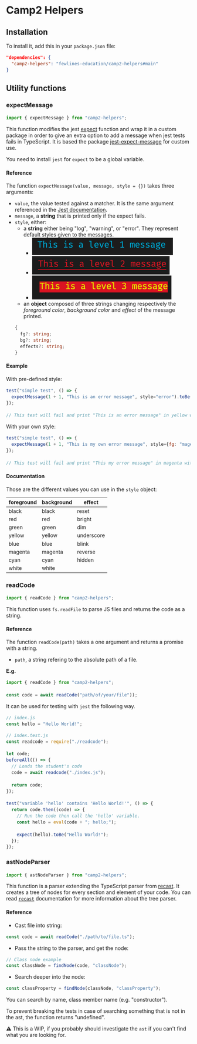 # Camp2 Helpers

## Installation

To install it, add this in your `package.json` file:

```json
"dependencies": {
  "camp2-helpers": "fewlines-education/camp2-helpers#main"
}
```

## Utility functions

### expectMessage

```js
import { expectMessage } from "camp2-helpers";
```

This function modifies the jest [expect](https://jestjs.io/docs/en/expect) function and wrap it in a custom package in order to give an extra option to add a message when jest tests fails in TypeScript.
It is based the package [jest-expect-message](https://www.npmjs.com/package/jest-expect-message) for custom use.

You need to install `jest` for `expect` to be a global variable.

#### Reference

The function `expectMessage(value, message, style = {})` takes three arguments:

- `value`, the value tested against a matcher. It is the same argument referenced in the [Jest documentation](https://jestjs.io/docs/en/expect#expectvalue).
- `message`, a **string** that is printed only if the expect fails.
- `style`, either:
  - a **string** either being "log", "warning", or "error". They represent default styles given to the messages.
    - ![log](resources/level1_log.png)
    - ![warning](resources/level2_warning.png)
    - ![error](resources/level3_error.png)
  - an **object** composed of three strings changing respectively the _foreground color_, _background color_ and _effect_ of the message printed.
  ```ts
  {
    fg?: string;
    bg?: string;
    effects?: string;
  }
  ```

#### Example

With pre-defined style:
```js
test("simple test", () => {
  expectMessage(1 + 1, "This is an error message", style="error").toBe(11);
});

// This test will fail and print "This is an error message" in yellow with a red background.
```

With your own style:
```js
test("simple test", () => {
  expectMessage(1 + 1, "This is my own error message", style={fg: "magenta", bg: "cyan", effects: "reverse"}).toBe(11);
});

// This test will fail and print "This my error message" in magenta with a cyan background and reverse !.
```

#### Documentation

Those are the different values you can use in the `style` object:

| foreground | background | effect     |
| ---------- | ---------- | ---------- |
| black      | black      | reset      |
| red        | red        | bright     |
| green      | green      | dim        |
| yellow     | yellow     | underscore |
| blue       | blue       | blink      |
| magenta    | magenta    | reverse    |
| cyan       | cyan       | hidden     |
| white      | white      |            |

### readCode

```js
import { readCode } from "camp2-helpers";
```

This function uses `fs.readFile` to parse JS files and returns the code as a string.

#### Reference

The function `readCode(path)` takes a one argument and returns a promise with a string.

- `path`, a string refering to the absolute path of a file.

**E.g.**

```js
import { readCode } from "camp2-helpers";

const code = await readCode("path/of/your/file"));
```

It can be used for testing with `jest` the following way.

```js
// index.js
const hello = "Hello World!";
```

```js
// index.test.js
const readcode = require("./readcode");

let code;
beforeAll(() => {
  // Loads the student's code
  code = await readcode("./index.js");

  return code;
});

test("variable 'hello' contains 'Hello World!'", () => {
  return code.then((code) => {
    // Run the code then call the 'hello' variable.
    const hello = eval(code + "; hello;");

    expect(hello).toBe("Hello World!");
  });
});
```

### astNodeParser

```js
import { astNodeParser } from "camp2-helpers";
```

This function is a parser extending the TypeScript parser from [recast](https://www.npmjs.com/package/recast).
It creates a tree of nodes for every section and element of your code. You can read [`recast`](https://www.npmjs.com/package/recast) documentation for more information about the tree parser.

#### Reference

- Cast file into string:

```ts
const code = await readCode("./path/to/file.ts");
```

- Pass the string to the parser, and get the node:

```ts
// Class node example
const classNode = findNode(code, "classNode");
```

- Search deeper into the node:

```ts
const classProperty = findNode(classNode, "classProperty");
```

You can search by name, class member name (e.g. "constructor").

To prevent breaking the tests in case of searching something that is not in the ast,
the function returns "undefined".

⚠️ This is a WIP, if you probably should investigate the `ast` if you can't find what you are looking for.
